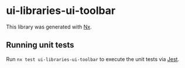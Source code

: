 # ui-libraries-ui-toolbar

This library was generated with [Nx](https://nx.dev).

## Running unit tests

Run `nx test ui-libraries-ui-toolbar` to execute the unit tests via [Jest](https://jestjs.io).
